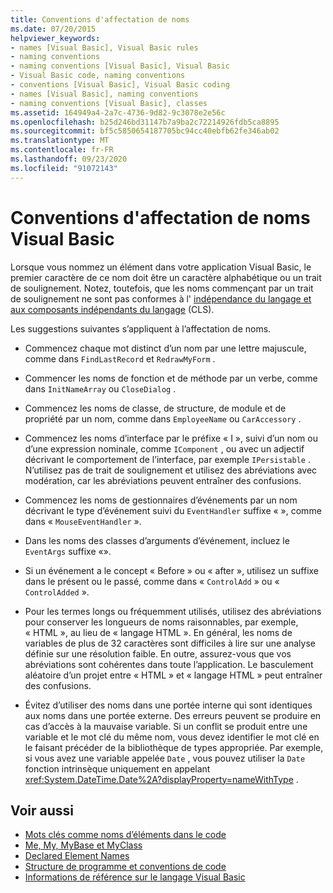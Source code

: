 ```yaml
---
title: Conventions d'affectation de noms
ms.date: 07/20/2015
helpviewer_keywords:
- names [Visual Basic], Visual Basic rules
- naming conventions
- naming conventions [Visual Basic], Visual Basic
- Visual Basic code, naming conventions
- conventions [Visual Basic], Visual Basic coding
- names [Visual Basic], naming conventions
- naming conventions [Visual Basic], classes
ms.assetid: 164949a4-2a7c-4736-9d82-9c3078e2e56c
ms.openlocfilehash: b25d246bd31147b7a9ba2c72214926fdb5ca8895
ms.sourcegitcommit: bf5c5850654187705bc94cc40ebfb62fe346ab02
ms.translationtype: MT
ms.contentlocale: fr-FR
ms.lasthandoff: 09/23/2020
ms.locfileid: "91072143"
---
```

# <a name="visual-basic-naming-conventions"></a>Conventions d'affectation de noms Visual Basic

Lorsque vous nommez un élément dans votre application Visual Basic, le premier caractère de ce nom doit être un caractère alphabétique ou un trait de soulignement. Notez, toutefois, que les noms commençant par un trait de soulignement ne sont pas conformes à l' [indépendance du langage et aux composants indépendants du langage](../../../standard/language-independence-and-language-independent-components.md) (CLS).  
  
 Les suggestions suivantes s’appliquent à l’affectation de noms.  
  
- Commencez chaque mot distinct d’un nom par une lettre majuscule, comme dans `FindLastRecord` et `RedrawMyForm` .  
  
- Commencer les noms de fonction et de méthode par un verbe, comme dans `InitNameArray` ou `CloseDialog` .  
  
- Commencez les noms de classe, de structure, de module et de propriété par un nom, comme dans `EmployeeName` ou `CarAccessory` .  
  
- Commencez les noms d’interface par le préfixe « I », suivi d’un nom ou d’une expression nominale, comme `IComponent` , ou avec un adjectif décrivant le comportement de l’interface, par exemple `IPersistable` . N’utilisez pas de trait de soulignement et utilisez des abréviations avec modération, car les abréviations peuvent entraîner des confusions.  
  
- Commencez les noms de gestionnaires d’événements par un nom décrivant le type d’événement suivi du `EventHandler` suffixe « », comme dans « `MouseEventHandler` ».  
  
- Dans les noms des classes d’arguments d’événement, incluez le `EventArgs` suffixe «».  
  
- Si un événement a le concept « Before » ou « after », utilisez un suffixe dans le présent ou le passé, comme dans « `ControlAdd` » ou « `ControlAdded` ».  
  
- Pour les termes longs ou fréquemment utilisés, utilisez des abréviations pour conserver les longueurs de noms raisonnables, par exemple, « HTML », au lieu de « langage HTML ». En général, les noms de variables de plus de 32 caractères sont difficiles à lire sur une analyse définie sur une résolution faible. En outre, assurez-vous que vos abréviations sont cohérentes dans toute l’application. Le basculement aléatoire d’un projet entre « HTML » et « langage HTML » peut entraîner des confusions.  
  
- Évitez d’utiliser des noms dans une portée interne qui sont identiques aux noms dans une portée externe. Des erreurs peuvent se produire en cas d’accès à la mauvaise variable. Si un conflit se produit entre une variable et le mot clé du même nom, vous devez identifier le mot clé en le faisant précéder de la bibliothèque de types appropriée. Par exemple, si vous avez une variable appelée `Date` , vous pouvez utiliser la `Date` fonction intrinsèque uniquement en appelant <xref:System.DateTime.Date%2A?displayProperty=nameWithType> .  
  
## <a name="see-also"></a>Voir aussi

- [Mots clés comme noms d’éléments dans le code](keywords-as-element-names-in-code.md)
- [Me, My, MyBase et MyClass](me-my-mybase-and-myclass.md)
- [Declared Element Names](../language-features/declared-elements/declared-element-names.md)
- [Structure de programme et conventions de code](program-structure-and-code-conventions.md)
- [Informations de référence sur le langage Visual Basic](../../language-reference/index.md)
